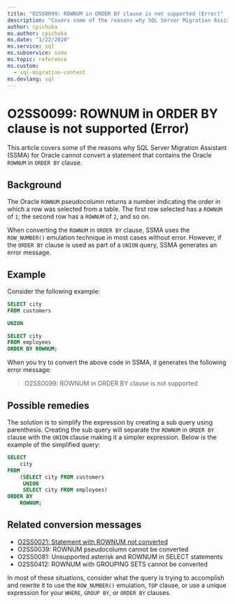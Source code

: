 ```yaml
---
title: "O2SS0099: ROWNUM in ORDER BY clause is not supported (Error)"
description: "Covers some of the reasons why SQL Server Migration Assistant (SSMA) for Oracle cannot convert a statement that contains the Oracle ROWNUM in ORDER BY clause."
author: cpichuka
ms.author: cpichuka
ms.date: "1/22/2020"
ms.service: sql
ms.subservice: ssma
ms.topic: reference
ms.custom:
  - sql-migration-content
ms.devlang: sql
---
```


# O2SS0099: ROWNUM in ORDER BY clause is not supported (Error)

This article covers some of the reasons why SQL Server Migration Assistant (SSMA) for Oracle cannot convert a statement that contains the Oracle `ROWNUM` in `ORDER BY` clause.

## Background

The Oracle `ROWNUM` pseudocolumn returns a number indicating the order in which a row was selected from a table. The first row selected has a `ROWNUM` of `1`; the second row has a `ROWNUM` of `2`, and so on.

When converting the `ROWNUM` in `ORDER BY` clause, SSMA uses the `ROW_NUMBER()` emulation technique in most cases without error. However, if the `ORDER BY` clause is used as part of a `UNION` query, SSMA generates an error message.

## Example

Consider the following example:

```sql
SELECT city
FROM customers

UNION

SELECT city
FROM employees
ORDER BY ROWNUM;
```

When you try to convert the above code in SSMA, it generates the following error message:

> O2SS0099: ROWNUM in ORDER BY clause is not supported

## Possible remedies

The solution is to simplify the expression by creating a sub query using parenthesis. Creating the sub query will separate the `ROWNUM` in `ORDER BY` clause with the `UNION` clause making it a simpler expression. Below is the example of the simplified query:

```sql
SELECT
    city
FROM
    (SELECT city FROM customers
     UNION
     SELECT city FROM employees)
ORDER BY
    ROWNUM;
```

## Related conversion messages

* [O2SS0021: Statement with ROWNUM not converted](o2ss0021.md)
* O2SS0039: ROWNUM pseudocolumn cannot be converted
* O2SS0081: Unsupported asterisk and ROWNUM in SELECT statements
* O2SS0412: ROWNUM with GROUPING SETS cannot be converted

In most of these situations, consider what the query is trying to accomplish and rewrite it to use the `ROW_NUMBER()` emulation, `TOP` clause, or use a unique expression for your `WHERE`, `GROUP BY`, or `ORDER BY` clauses.
